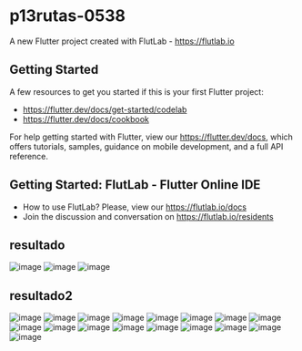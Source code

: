 # p13rutas-0538

A new Flutter project created with FlutLab - https://flutlab.io

## Getting Started

A few resources to get you started if this is your first Flutter project:

- https://flutter.dev/docs/get-started/codelab
- https://flutter.dev/docs/cookbook

For help getting started with Flutter, view our
https://flutter.dev/docs, which offers tutorials,
samples, guidance on mobile development, and a full API reference.

## Getting Started: FlutLab - Flutter Online IDE

- How to use FlutLab? Please, view our https://flutlab.io/docs
- Join the discussion and conversation on https://flutlab.io/residents

## resultado
![image](https://github.com/REriveradelgadillo/rutas-6J-0538/assets/143548741/4c67acc2-1500-4285-bcbf-9c44fdd216fc)
![image](https://github.com/REriveradelgadillo/rutas-6J-0538/assets/143548741/ccdee09e-6027-49a5-aef1-0fabdcb9c802)
![image](https://github.com/REriveradelgadillo/rutas-6J-0538/assets/143548741/9fdcf1c7-634d-4656-ab23-10619df47096)

## resultado2
![image](https://github.com/REriveradelgadillo/UIIAct2RutasCont/assets/143548741/6f99ed8f-85be-4092-91f9-833e74aaf406)
![image](https://github.com/REriveradelgadillo/UIIAct2RutasCont/assets/143548741/8cf14c62-d393-4ed6-9596-3df4b821fb86)
![image](https://github.com/REriveradelgadillo/UIIAct2RutasCont/assets/143548741/403cb911-5690-4145-9a83-0da15ab175a8)
![image](https://github.com/REriveradelgadillo/UIIAct2RutasCont/assets/143548741/88cefade-0012-4189-b638-fb870d847cd6)
![image](https://github.com/REriveradelgadillo/UIIAct2RutasCont/assets/143548741/870dad19-00b1-4776-8496-7698b1c60564)
![image](https://github.com/REriveradelgadillo/UIIAct2RutasCont/assets/143548741/1dbf4d29-a24b-4e2f-b2fc-39317d99b750)
![image](https://github.com/REriveradelgadillo/UIIAct2RutasCont/assets/143548741/5dfa88d3-44ee-47fc-9347-5c364a23ad03)
![image](https://github.com/REriveradelgadillo/UIIAct2RutasCont/assets/143548741/a71ffafd-758c-4e8f-bfc0-734b5cb5596c)
![image](https://github.com/REriveradelgadillo/UIIAct2RutasCont/assets/143548741/a3ce8f86-3fbc-43e3-b621-d76a25c4d85e)
![image](https://github.com/REriveradelgadillo/UIIAct2RutasCont/assets/143548741/3119fa96-51ca-43d7-81d5-3e9fe1aa1048)
![image](https://github.com/REriveradelgadillo/UIIAct2RutasCont/assets/143548741/0cd8a0f0-7b85-4686-b1f8-398fac7ec79f)
![image](https://github.com/REriveradelgadillo/UIIAct2RutasCont/assets/143548741/c181e87f-70bc-4608-a13e-9c6aa4d20025)
![image](https://github.com/REriveradelgadillo/UIIAct2RutasCont/assets/143548741/4a2613f5-0bdd-42b0-8fff-f1b23415383a)
![image](https://github.com/REriveradelgadillo/UIIAct2RutasCont/assets/143548741/97241106-d0ef-471f-b3b3-86f727234f9d)
![image](https://github.com/REriveradelgadillo/UIIAct2RutasCont/assets/143548741/91f0d2e2-6b16-4208-b863-f5c8960c8050)
![image](https://github.com/REriveradelgadillo/UIIAct2RutasCont/assets/143548741/17956095-16fc-4bd7-beec-b4e7f948c55c)
![image](https://github.com/REriveradelgadillo/UIIAct2RutasCont/assets/143548741/bb980d3e-02ee-4cec-b71b-81e0aee1dc50)






















